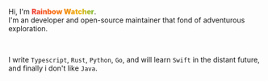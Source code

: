 Hi, I'm <strong class="bg-rainbow">Rainbow Watcher</strong>.<br>
I'm an developer and open-source maintainer that fond of adventurous exploration.

<br>

I write `Typescript`, `Rust`, `Python`, `Go`, and will learn `Swift` in the distant future,  
and finally i don't like `Java`.

<style lang="css">
.bg-rainbow {
    font-weight: 900;
    background:
        linear-gradient(to right, #ef4444, #f97316, #eab308, #22c55e, #2dd4bf, #3b82f6, #6666ff, #ef4444, #f97316, #f97316, #eab308);
    background-size: 400% 100%;
    animation: flow 30s linear infinite;
    -webkit-background-clip: text;
    background-clip: text;
    color: transparent;
}
@keyframes flow {
    0% {
        background-position: 0 0;
        background-position-x: left;
    }

    100% {
        background-position: 100% 0;
        background-position-x: right;
    }
}
</style>
